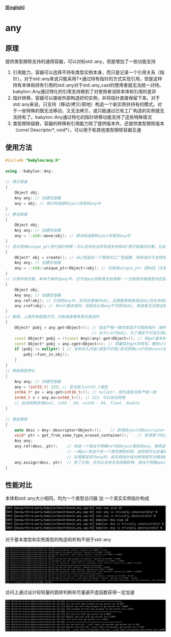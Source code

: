 **[[English]](any.en.md)**

# any

## 原理

提供类型擦除支持的通用容器，可以对标std::any，但是增加了一些功能支持

1. 引用能力，容器可以选择不持有类型实例本身，而只是记录一个引用关系（指针）。对于std::any来说只能采用T*通过持有指针的方式实现引用，但是这样持有本体和持有引用的std::any对于std::any_cast的使用者就无法统一对待。babylon::Any通过特化的引用支持做到了对使用者消除本体和引用的差异
2. 指针转移，容器可以接收外部构造好的实例，并将指针直接保留下来。对于std::any来说，只支持（移动/拷贝/原地）构造一个新实例并持有的模式。对于一些特殊的既无法移动，又无法拷贝，或只能通过已有工厂构造的实例就无法持有了。babylon::Any通过特化的指针转移功能支持了这些特殊情况
3. 类型擦除级联，容器的转移和引用能力除了提供<T>版本外，还提供类型擦除版本（const Descriptor*, void*），可以用于和其他类型擦除容器互通

## 使用方法

```c++
#include "babylon/any.h"

using ::babylon::Any;

// 拷贝赋值
{
    Object obj;
    Any any; // 创建空容器
    any = obj; // 拷贝构造新Object存放到any中
}
// 移动赋值
{
    Object obj;
    Any any; // 创建空容器
    any = ::std::move(obj); // 移动构造新Object存放到any中
}
// 显式使用unique_ptr进行指针转移；可以支持无法改写成支持移动/拷贝赋值的对象，比如来自某个既有且无法改写的组件
{
    Object* obj = create(); // obj构造自一个既有的工厂型函数，用来演示不支持用户自己扩展，自身又不支持拷贝或者移动的实例
    Any any; // 创建空容器
    any = ::std::unique_ptr<Object>(obj); // 包装成unique_ptr【移动】（注意只能移动，因为要转移唯一控制权）到any中，不会也不需要构造新对象，obj的本体指针会被直接保存在any中
}
// 引用外部对象，本体不保存在any中，也不由any控制其生命周期；一方面提供强类型动态指针的能力，另一方面在一些框架实现中，向使用者提供统一视图
{
    Object obj;
    Any any; // 创建空容器
    any.ref(obj); // 引用到any中，实际还是操作obj，且需要使用者保证obj的生命周期
    any.cref(obj); // 和ref基本相同，但是会记录any不可修改obj，取值者无法尝试拿到非const指针
}
// 取值，上面所有赋值方式，对取值者看来是无差别的
{
    Object* pobj = any.get<Object>(); // 指定严格一致的类型才可取到指针（使用父类/子类/可转换的其他数值类型均【无法取得】指针，即会取得nullptr）
                                      // 对于cref的obj，为了满足不可变引用的承诺，会返回nullptr
    const Object* pobj = ((const Any&)any).get<Object>(); // 和get基本相同，但是可以因为尝试获取的是常量指针，不受cref特殊性的限制
    const Object* pobj = any.cget<Object>(); // 常量指针get的简写，模仿stl的c开头风格
    if (pobj != nullptr) { // 没有存入内容/类型不匹配/尝试获取cref的非const指针，会返回nullptr
        pobj->func_in_obj();
    }
}
// 原始类型特化
{
    Any any; // 创建空容器
    any = (int32_t) 123; // 显式放入int32_t类型
    int64_t* pv = any.get<int16_t>(); // nullptr，因为类型没有严格一致
    int64_t v = any.as<int64_t>(); // 123，可以自动转换
    // 自动转换支持bool, int8 - 64, uint8 - 64, float, double
}

// 类型擦除
{
    auto desc = Any::descriptor<Object>();    // 获得Object的Descriptor
    void* ptr = get_from_some_type_erased_container();    // 获得某个Object类型的无类型指针
    Any any;
    any.ref(desc, ptr);    // 构造一个相当于明确ref到Object类型的any，使用这需要保证ptr确实是一个Object类型的指针
                           // 一般ptr来自于另一个类型擦除机制，该机制可以在最初的捕获场景同步存储一个desc下来一起保存
                           // 在需要呈现为any时，和实例指针成对使用即可对接到babylon::Any
    any.assign(desc, ptr)  // 除了引用，也可以支持生命周期转移，相当于明确operator=到Object类型std::unique_ptr
}
```

## 性能对比

本体和std::any大小相同，均为一个类型访问器 加 一个真实实例指针构成

![](images/any.1.png)

对于基本类型和实例类型的构造和析构不弱于std::any

![](images/any.2.png)

访问上通过设计较轻量的跳转判断和尽量避开虚函数获得一定加速

![](images/any.3.png)
